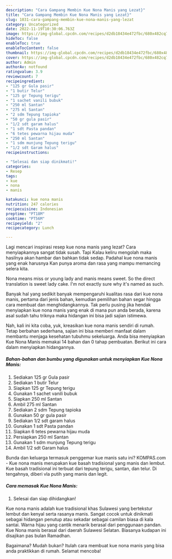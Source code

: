```yaml
---
description: "Cara Gampang Membin Kue Nona Manis yang Lezat}"
title: "Cara Gampang Membin Kue Nona Manis yang Lezat}"
slug: 1031-cara-gampang-membin-kue-nona-manis-yang-lezat
category: Uncategorized
date: 2022-11-19T10:30:06.763Z
image: https://img-global.cpcdn.com/recipes/d2db18434e472fbc/680x482cq70/kue-nona-manis-foto-resep-utama.jpg
hideToc: false
enableToc: true
enableTocContent: false
thumbnail: https://img-global.cpcdn.com/recipes/d2db18434e472fbc/680x482cq70/kue-nona-manis-foto-resep-utama.jpg
cover: https://img-global.cpcdn.com/recipes/d2db18434e472fbc/680x482cq70/kue-nona-manis-foto-resep-utama.jpg
author: Admin
authorAv: notfound
ratingvalue: 3.9
reviewcount: 7
recipeingredient:
- "125 gr Gula pasir"
- "1 butir Telur"
- "125 gr Tepung terigu"
- "1 sachet vanili bubuk"
- "250 ml Santan"
- "275 ml Santan"
- "2 sdm Tepung tapioka"
- "50 gr gula pasir"
- "1/2 sdt garam halus"
- "1 sdt Pasta pandan"
- "6 tetes pewarna hijau muda"
- "250 ml Santan"
- "1 sdm munjung Tepung terigu"
- "1/2 sdt Garam halus"
recipeinstructions:

- "Selesai dan siap dinikmati!"
categories:
- Resep
tags:
- kue
- nona
- manis

katakunci: kue nona manis 
nutrition: 247 calories
recipecuisine: Indonesian
preptime: "PT18M"
cooktime: "PT56M"
recipeyield: "2"
recipecategory: Lunch

---
```



Lagi mencari inspirasi resep kue nona manis yang lezat? Cara menyiapkannya sangat tidak susah. Tapi Kalau keliru mengolah maka hasilnya akan hambar dan bahkan tidak sedap. Padahal kue nona manis yang enak harusnya Kan punya aroma dan rasa yang mampu memancing selera kita.


Nona means miss or young lady and manis means sweet. So the direct translation is sweet lady cake. I&#39;m not exactly sure why it&#39;s named as such.

Banyak hal yang sedikit banyak mempengaruhi kualitas rasa dari kue nona manis, pertama dari jenis bahan, kemudian pemilihan bahan segar hingga cara membuat dan menghidangkannya. Tak perlu pusing jika hendak menyiapkan kue nona manis yang enak di mana pun anda berada, karena asal sudah tahu triknya maka hidangan ini bisa jadi sajian istimewa.


Nah, kali ini kita coba, yuk, kreasikan kue nona manis sendiri di rumah. Tetap berbahan sederhana, sajian ini bisa memberi manfaat dalam membantu menjaga kesehatan tubuhmu sekeluarga. Anda bisa menyiapkan Kue Nona Manis memakai 14 bahan dan 0 tahap pembuatan. Berikut ini cara dalam menyiapkan hidangannya.

<!--inarticleads1-->

##### Bahan-bahan dan bumbu yang digunakan untuk menyiapkan Kue Nona Manis:

1. Sediakan 125 gr Gula pasir
1. Sediakan 1 butir Telur
1. Siapkan 125 gr Tepung terigu
1. Gunakan 1 sachet vanili bubuk
1. Siapkan 250 ml Santan
1. Ambil 275 ml Santan
1. Sediakan 2 sdm Tepung tapioka
1. Gunakan 50 gr gula pasir
1. Sediakan 1/2 sdt garam halus
1. Gunakan 1 sdt Pasta pandan
1. Siapkan 6 tetes pewarna hijau muda
1. Persiapkan 250 ml Santan
1. Gunakan 1 sdm munjung Tepung terigu
1. Ambil 1/2 sdt Garam halus


Bunda dan keluarga termasuk penggemar kue manis satu ini? KOMPAS.com - Kue nona manis merupakan kue basah tradisional yang manis dan lembut. Kue basah tradisional ini terbuat dari tepung terigu, santan, dan telur. Di tengahnya, diberi vla putih yang manis dan legit. 

<!--inarticleads2-->

##### Cara memasak Kue Nona Manis:


1. Selesai dan siap dihidangkan!

Kue nona manis adalah kue tradisional khas Sulawesi yang bertekstur lembut dan kenyal serta rasanya manis. Sangat cocok untuk dinikmati sebagai hidangan penutup atau sekadar sebagai camilan biasa di kala santai. Warna hijau yang cantik menarik berasal dari penggunaan pandan. Kue Nona manis berasal dari daerah Sulawesi Selatan. Biasanya kudapan ini disajikan pas bulan Ramadhan. 

Bagaimana? Mudah bukan? Itulah cara membuat kue nona manis yang bisa anda praktikkan di rumah. Selamat mencoba!
